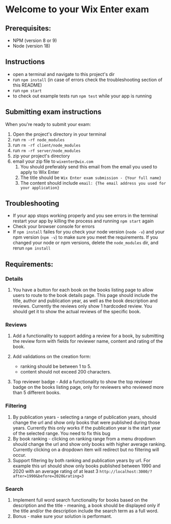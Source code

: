 # Welcome to your Wix Enter exam

## Prerequisites:
- NPM (version 8 or 9)
- Node (version 18)

## Instructions
- open a terminal and navigate to this project's dir
- run `npm install` (in case of errors check the troubleshooting section of this README)
- run `npm start`
- to check out example tests run `npm test` while your app is running

## Submitting exam instructions
When you're ready to submit your exam:
1. Open the project's directory in your terminal
2. run `rm -rf node_modules`
3. run `rm -rf client/node_modules`
4. run `rm -rf server/node_modules`
5. zip your project's directory
6. email your zip file to `wixenter@wix.com`
   1. You should preferably send this email from the email you used to apply to Wix Enter
   2. The title should be `Wix Enter exam submission - {Your full name}`
   3. The content should include `email: {The email address you used for your application}`

## Troubleshooting
- If your app stops working properly and you see errors in the terminal restart your app by killing the process and running `npm start` again
- Check your browser console for errors
- If `npm install` failes for you check your node version (`node -v`) and your npm version (`npm -v`) to make sure you meet the requirements. If you changed your node or npm versions, delete the `node_modules` dir, and rerun `npm install`

## Requirements:

### Details
1. You have a button for each book on the books listing page to allow users to route to the book details page.
   This page should include the title, author and publication year, as well as the book description and reviews. 
   Currently the reviews only show 1 hardcoded review. You should get it to show the actual reviews of the specific book.

### Reviews
1. Add a functionality to support adding a review for a book, by submitting the review form with fields for reviewer name, content and rating of the book.

2. Add validations on the creation form:
   - ranking should be between 1 to 5.
   - content should not exceed 200 characters.
3. Top reviewer badge - Add a functionality to show the top reviewer badge on the books listing page, only for reviewers who reviewed more than 5 different books.

### Filtering
1. By publication years - selecting a range of publication years, should change the url and show only books that were published during those years. Currently this only works if the publication year is the start year of the selected range. You need to fix this bug
2. By book ranking - clicking on ranking range from a menu dropdown should change the url and show only books with higher average ranking.
   Currently clicking on a dropdown item will redirect but no filtering will occur.
3. Support filtering by both ranking and publication years by url. For example this url should show only books published between 1990 and 2020 with an average rating of at least 3 `http://localhost:3000/?after=1990&before=2020&rating=3`

### Search
1. Implement full word search functionality for books based on the description and the title - meaning, a book should be displayed only if the title and/or the description include the search term as a full word.
2. Bonus - make sure your solution is performant.
